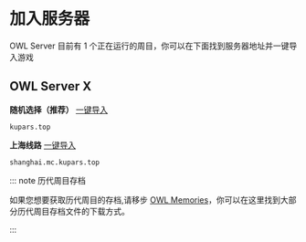 # 加入服务器
  OWL Server 目前有 1 个正在运行的周目，你可以在下面找到服务器地址并一键导入游戏

## OWL Server X

**随机选择（推荐）** [一键导入](minecraft://?addExternalServer=§l§bOWL%20§aServer§r|kupars.top:19132)  
```
kupars.top
```

**上海线路** [一键导入](minecraft://?addExternalServer=§l§bOWL%20§aServer§r%20-%20Shanghai|shanghai.mc.kupars.top:19132)  
```
shanghai.mc.kupars.top
```


::: note 历代周目存档

如果您想要获取历代周目的存档,请移步 [OWL Memories](/wiki/OWL-Memories.html)，你可以在这里找到大部分历代周目存档文件的下载方式。

:::

